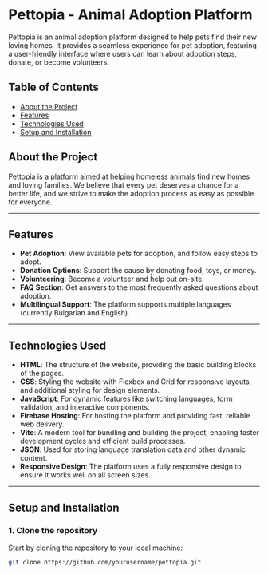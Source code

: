 # Pettopia - Animal Adoption Platform

<link href="https://fonts.googleapis.com/css2?family=Roboto:wght@400;700&display=swap" rel="stylesheet">

Pettopia is an animal adoption platform designed to help pets find their new loving homes. It provides a seamless experience for pet adoption, featuring a user-friendly interface where users can learn about adoption steps, donate, or become volunteers.

## Table of Contents
- [About the Project](#about-the-project)
- [Features](#features)
- [Technologies Used](#technologies-used)
- [Setup and Installation](#setup-and-installation)

## About the Project

Pettopia is a platform aimed at helping homeless animals find new homes and loving families. We believe that every pet deserves a chance for a better life, and we strive to make the adoption process as easy as possible for everyone.

---

## Features

- **Pet Adoption**: View available pets for adoption, and follow easy steps to adopt.
- **Donation Options**: Support the cause by donating food, toys, or money.
- **Volunteering**: Become a volunteer and help out on-site.
- **FAQ Section**: Get answers to the most frequently asked questions about adoption.
- **Multilingual Support**: The platform supports multiple languages (currently Bulgarian and English).

---

## Technologies Used

- **HTML**: The structure of the website, providing the basic building blocks of the pages.
- **CSS**: Styling the website with Flexbox and Grid for responsive layouts, and additional styling for design elements.
- **JavaScript**: For dynamic features like switching languages, form validation, and interactive components.
- **Firebase Hosting**: For hosting the platform and providing fast, reliable web delivery.
- **Vite**: A modern tool for bundling and building the project, enabling faster development cycles and efficient build processes.
- **JSON**: Used for storing language translation data and other dynamic content.
- **Responsive Design**: The platform uses a fully responsive design to ensure it works well on all screen sizes.

---

## Setup and Installation

### 1. Clone the repository

Start by cloning the repository to your local machine:

```bash
git clone https://github.com/yourusername/pettopia.git

